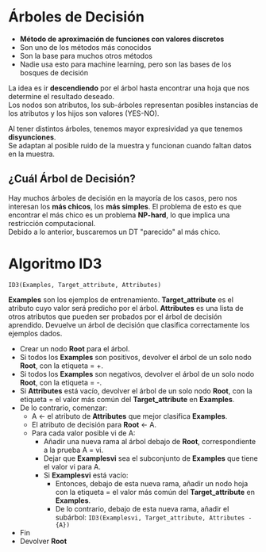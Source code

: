 # Árboles de Decisión

- **Método de aproximación de funciones con valores discretos**
- Son uno de los métodos más conocidos
- Son la base para muchos otros métodos
- Nadie usa esto para machine learning, pero son las bases de los bosques de decisión

La idea es ir **descendiendo** por el árbol hasta encontrar una hoja que nos determine el resultado deseado.  
Los nodos son atributos, los sub-árboles representan posibles instancias de los atributos y los hijos son valores (YES-NO).

Al tener distintos árboles, tenemos mayor expresividad ya que tenemos **disyunciones**.  
Se adaptan al posible ruido de la muestra y funcionan cuando faltan datos en la muestra.

## ¿Cuál Árbol de Decisión?

Hay muchos árboles de decisión en la mayoría de los casos, pero nos interesan los **más chicos**, los **más simples**. El problema de esto es que encontrar el más chico es un problema **NP-hard**, lo que implica una restricción computacional.  
Debido a lo anterior, buscaremos un DT "parecido" al más chico.

# Algoritmo ID3

`ID3(Examples, Target_attribute, Attributes)`

**Examples** son los ejemplos de entrenamiento. **Target_attribute** es el atributo cuyo valor será predicho por el árbol. **Attributes** es una lista de otros atributos que pueden ser probados por el árbol de decisión aprendido. Devuelve un árbol de decisión que clasifica correctamente los ejemplos dados.

- Crear un nodo **Root** para el árbol.
- Si todos los **Examples** son positivos, devolver el árbol de un solo nodo **Root**, con la etiqueta = +.
- Si todos los **Examples** son negativos, devolver el árbol de un solo nodo **Root**, con la etiqueta = -.
- Si **Attributes** está vacío, devolver el árbol de un solo nodo **Root**, con la etiqueta = el valor más común del **Target_attribute** en **Examples**.
- De lo contrario, comenzar:
  - A ← el atributo de **Attributes** que mejor clasifica **Examples**.
  - El atributo de decisión para **Root** ← A.
  - Para cada valor posible vi de A:
    - Añadir una nueva rama al árbol debajo de **Root**, correspondiente a la prueba A = vi.
    - Dejar que **Examplesvi** sea el subconjunto de **Examples** que tiene el valor vi para A.
    - Si **Examplesvi** está vacío:
        - Entonces, debajo de esta nueva rama, añadir un nodo hoja con la etiqueta = el valor más común del **Target_attribute** en **Examples**.
        - De lo contrario, debajo de esta nueva rama, añadir el subárbol: `ID3(Examplesvi, Target_attribute, Attributes - {A})`
- Fin
- Devolver **Root**

